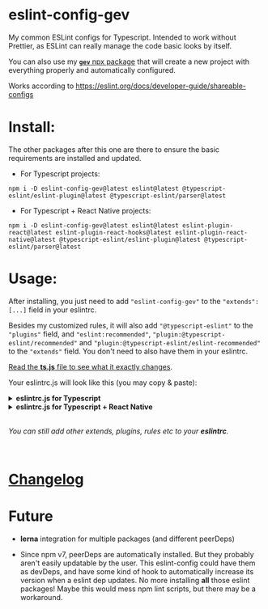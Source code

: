 # eslint-config-gev

My common ESLint configs for Typescript. Intended to work without Prettier, as ESLint can really manage the code basic looks by itself.

You can also use my [**`gev`** npx package](https://github.com/srbrahma/gev) that will create a new project with everything properly and automatically configured.

Works according to https://eslint.org/docs/developer-guide/shareable-configs


# Install:

The other packages after this one are there to ensure the basic requirements are installed and updated.

- For Typescript projects:

`npm i -D eslint-config-gev@latest eslint@latest @typescript-eslint/eslint-plugin@latest @typescript-eslint/parser@latest`

- For Typescript + React Native projects:

`npm i -D eslint-config-gev@latest eslint@latest eslint-plugin-react@latest eslint-plugin-react-hooks@latest eslint-plugin-react-native@latest @typescript-eslint/eslint-plugin@latest @typescript-eslint/parser@latest`


# Usage:

After installing, you just need to add `"eslint-config-gev"` to the `"extends": [...]` field in your eslintrc.

Besides my customized rules, it will also add `"@typescript-eslint"` to the `"plugins"` field, and `"eslint:recommended"`, `"plugin:@typescript-eslint/recommended"` and `"plugin:@typescript-eslint/eslint-recommended"` to the `"extends"` field. You don't need to also have them in your eslintrc.

[Read the **ts.js** file to see what it exactly changes](./ts.js).


Your eslintrc.js will look like this (you may copy & paste):


<details><summary><b>eslintrc.js for Typescript</b></summary>

```js
module.exports = {
  "env": {
    "es2021": true,
    "node": true
  },
  "extends": [
    "eslint-config-gev", // https://github.com/SrBrahma/eslint-config
    "plugin:@typescript-eslint/recommended-requiring-type-checking" // *1
  ],
  "parser": "@typescript-eslint/parser",
  "parserOptions": {
    "tsconfigRootDir": __dirname, // *1
    "project": ['./tsconfig.json'], // *1
    "ecmaVersion": 12,
    "sourceType": "module",
  },
  "rules": {
  }
};

// [*1] - Optional but improves the linting for Typescript:
// https://github.com/typescript-eslint/typescript-eslint/blob/master/docs/getting-started/linting/TYPED_LINTING.md#getting-started---linting-with-type-information
```
</details>

<details><summary><b>eslintrc.js for Typescript + React Native</b></summary>

```js
module.exports = {
  "env": {
    "es2021": true,
    "node": true,
    "react-native/react-native": true // *2
  },
  "extends": [
    "eslint-config-gev/react-native", // https://github.com/SrBrahma/eslint-config
    "plugin:@typescript-eslint/recommended-requiring-type-checking" // *1
  ],
  "parser": "@typescript-eslint/parser",
  "parserOptions": {
    "tsconfigRootDir": __dirname, // *1
    "project": ['./tsconfig.json'], // *1
    "ecmaVersion": 12,
    "sourceType": "module",
    "ecmaFeatures": { // *2
      "jsx": true
    }
  },
  "rules": {
  }
};

// [*1] - https://github.com/typescript-eslint/typescript-eslint/blob/master/docs/getting-started/linting/TYPED_LINTING.md#getting-started---linting-with-type-information
// [*2] - https://github.com/Intellicode/eslint-plugin-react-native#configuration
```

</details>


</br>

*You can still add other extends, plugins, rules etc to your **eslintrc**.*

</br>

# [Changelog](./CHANGELOG.md)

# Future

* **lerna** integration for multiple packages (and different peerDeps)

* Since npm v7, peerDeps are automatically installed. But they probably aren't easily updatable by the user. This eslint-config could have them as devDeps, and have some kind of hook to automatically increase its version when a eslint dep updates. No more installing **all** those eslint packages! Maybe this would mess npm lint scripts, but there may be a workaround.